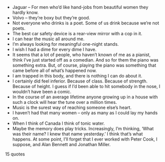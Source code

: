  - Jaguar – For men who’d like hand-jobs from beautiful women they hardly know.
 - Volvo – they’re boxy but they’re good.
 - Not everyone who drinks is a poet. Some of us drink because we’re not poets.
 - The best car safety device is a rear-view mirror with a cop in it.
 - I can hear the music all around me.
 - I’m always looking for meaningful one-night stands.
 - I wish I had a dime for every dime I have.
 - It seems that a lot of people, who haven’t known of me as a pianist, think I’ve just started off as a comedian. And so for them the piano was something extra. But, of course, playing the piano was something that came before all of what’s happened now.
 - I am trapped in this body, and there is nothing I can do about it.
 - I certainly did feel inferior. Because of class. Because of strength. Because of height. I guess if I’d been able to hit somebody in the nose, I wouldn’t have been a comic.
 - In the course of an average lifetime anyone growing up in a house with such a clock will hear the tune over a million times.
 - Music is the surest way of reaching someone else’s heart.
 - I haven’t had that many women – only as many as I could lay my hands on.
 - When I think of Canada I think of tonic water.
 - Maybe the memory does play tricks. Increasingly, I’m thinking, ‘What was their name? I knew that name yesterday.’ I think that’s what happens. At some point, I’ll forget that I ever worked with Peter Cook, I suppose, and Alan Bennett and Jonathan Miller.

15 quotes